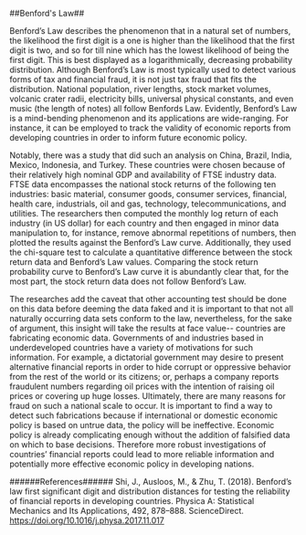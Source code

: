##Benford's Law##


Benford’s Law describes the phenomenon that in a natural set of numbers, the likelihood the first digit is a one is higher than the likelihood that the first digit is two, and so for till nine which has the lowest likelihood of being the first digit. This is best displayed as a logarithmically, decreasing probability distribution. Although Benford’s Law is most typically used to detect various forms of tax and financial fraud, it is not just tax fraud that fits the distribution. National population, river lengths, stock market volumes, volcanic crater radii, electricity bills, universal physical constants, and even music (the length of notes) all follow Benfords Law. Evidently, Benford’s Law is a mind-bending phenomenon and its applications are wide-ranging. For instance, it can be employed to track the validity of economic reports from developing countries in order to inform future economic policy. 


Notably, there was a study that did such an analysis on China, Brazil, India, Mexico, Indonesia, and Turkey. These countries were chosen because of their relatively high nominal GDP and availability of FTSE industry data. FTSE data encompasses the national stock returns of the following ten industries: basic material, consumer goods, consumer services, financial, health care, industrials, oil and gas, technology, telecommunications, and utilities. The researchers then computed the monthly log return of each industry (in US dollar) for each country and then engaged in minor data manipulation to, for instance, remove abnormal repetitions of numbers, then plotted the results against the Benford’s Law curve. Additionally, they used the chi-square test to calculate a quantitative difference between the stock return data and Benford’s Law values. Comparing the stock return probability curve to Benford’s Law curve it is abundantly clear that, for the most part, the stock return data does not follow Benford’s Law.


The researches add the caveat that other accounting test should be done on this data before deeming the data faked and it is important to that not all naturally occurring data sets conform to the law, nevertheless, for the sake of argument, this insight will take the results at face value-- countries are fabricating economic data. Governments of and industries based in underdeveloped countries have a variety of motivations for such information. For example, a dictatorial government may desire to present alternative financial reports in order to hide corrupt or oppressive behavior from the rest of the world or its citizens; or, perhaps a company reports fraudulent numbers regarding oil prices with the intention of raising oil prices or covering up huge losses. Ultimately, there are many reasons for fraud on such a national scale to occur. It is important to find a way to detect such fabrications because if international or domestic economic policy is based on untrue data, the policy will be ineffective. Economic policy is already complicating enough without the addition of falsified data on which to base decisions. Therefore more robust investigations of countries’ financial reports could lead to more reliable information and potentially more effective economic policy in developing nations.

######References######
Shi, J., Ausloos, M., & Zhu, T. (2018). Benford’s law first significant digit and distribution distances for testing the reliability of financial reports in developing countries. Physica A: Statistical Mechanics and Its Applications, 492, 878–888. ScienceDirect. https://doi.org/10.1016/j.physa.2017.11.017
